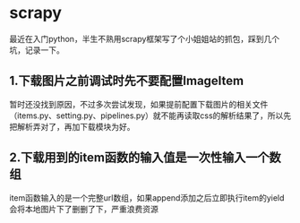 # scrapy
最近在入门python，半生不熟用scrapy框架写了个小姐姐站的抓包，踩到几个坑，记录一下。

## 1.下载图片之前调试时先不要配置ImageItem

暂时还没找到原因，不过多次尝试发现，如果提前配置下载图片的相关文件（items.py、setting.py、pipelines.py）就不能再读取css的解析结果了，所以先把解析弄对了，再加下载模块为好。
## 2.下载用到的item函数的输入值是一次性输入一个数组

item函数输入的是一个完整url数组，如果append添加之后立即执行item的yield会将本地图片下了删删了下，严重浪费资源
